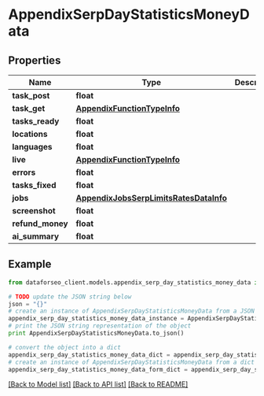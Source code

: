 # AppendixSerpDayStatisticsMoneyData


## Properties

Name | Type | Description | Notes
------------ | ------------- | ------------- | -------------
**task_post** | **float** |  | [optional] 
**task_get** | [**AppendixFunctionTypeInfo**](AppendixFunctionTypeInfo.md) |  | [optional] 
**tasks_ready** | **float** |  | [optional] 
**locations** | **float** |  | [optional] 
**languages** | **float** |  | [optional] 
**live** | [**AppendixFunctionTypeInfo**](AppendixFunctionTypeInfo.md) |  | [optional] 
**errors** | **float** |  | [optional] 
**tasks_fixed** | **float** |  | [optional] 
**jobs** | [**AppendixJobsSerpLimitsRatesDataInfo**](AppendixJobsSerpLimitsRatesDataInfo.md) |  | [optional] 
**screenshot** | **float** |  | [optional] 
**refund_money** | **float** |  | [optional] 
**ai_summary** | **float** |  | [optional] 

## Example

```python
from dataforseo_client.models.appendix_serp_day_statistics_money_data import AppendixSerpDayStatisticsMoneyData

# TODO update the JSON string below
json = "{}"
# create an instance of AppendixSerpDayStatisticsMoneyData from a JSON string
appendix_serp_day_statistics_money_data_instance = AppendixSerpDayStatisticsMoneyData.from_json(json)
# print the JSON string representation of the object
print AppendixSerpDayStatisticsMoneyData.to_json()

# convert the object into a dict
appendix_serp_day_statistics_money_data_dict = appendix_serp_day_statistics_money_data_instance.to_dict()
# create an instance of AppendixSerpDayStatisticsMoneyData from a dict
appendix_serp_day_statistics_money_data_form_dict = appendix_serp_day_statistics_money_data.from_dict(appendix_serp_day_statistics_money_data_dict)
```
[[Back to Model list]](../README.md#documentation-for-models) [[Back to API list]](../README.md#documentation-for-api-endpoints) [[Back to README]](../README.md)


